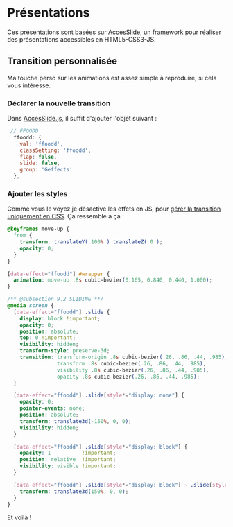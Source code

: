 Présentations
=============

Ces présentations sont basées sur [AccesSlide](https://github.com/access42/AccesSlide), un framework pour réaliser des présentations accessibles en HTML5-CSS3-JS.

## Transition personnalisée

Ma touche perso sur les animations est assez simple à reproduire, si cela vous intéresse.

### Déclarer la nouvelle transition

Dans [AccesSlide.js](https://github.com/ffoodd/AccesSlide/blob/master/AccesSlide.js#L155), il suffit d'ajouter l'objet suivant :

```javascript
 // FFOODD
  ffoodd: {
    val: 'ffoodd',
    classSetting: 'ffoodd',
    flap: false,
    slide: false,
    group: 'Geffects'
  },
```

### Ajouter les styles

Comme vous le voyez je désactive les effets en JS, pour [gérer la transition uniquement en CSS](https://github.com/ffoodd/AccesSlide/blob/master/css/themes/ffoodd.css#L717).
Ça ressemble à ça :

```css
@keyframes move-up {
  from {
    transform: translateY( 100% ) translateZ( 0 );
    opacity: 0;
  }
}

[data-effect="ffoodd"] #wrapper {
  animation: move-up .8s cubic-bezier(0.165, 0.840, 0.440, 1.000);
}

/** @subsection 9.2 SLIDING **/
@media screen {
  [data-effect="ffoodd"] .slide {
    display: block !important;
    opacity: 0;
    position: absolute;
    top: 0 !important;
    visibility: hidden;
    transform-style: preserve-3d;
    transition: transform-origin .8s cubic-bezier(.26, .86, .44, .985),
                transform .8s cubic-bezier(.26, .86, .44, .985),
                visibility .8s cubic-bezier(.26, .86, .44, .985),
                opacity .8s cubic-bezier(.26, .86, .44, .985);
  }

  [data-effect="ffoodd"] .slide[style*="display: none"] {
    opacity: 0;
    pointer-events: none;
    position: absolute;
    transform: translate3d(-150%, 0, 0);
    visibility: hidden;
  }

  [data-effect="ffoodd"] .slide[style*="display: block"] {
    opacity: 1          !important;
    position: relative  !important;
    visibility: visible !important;
  }

  [data-effect="ffoodd"] .slide[style*="display: block"] ~ .slide[style*="display: none"] {
    transform: translate3d(150%, 0, 0);
  }
}
```

Et voilà !
